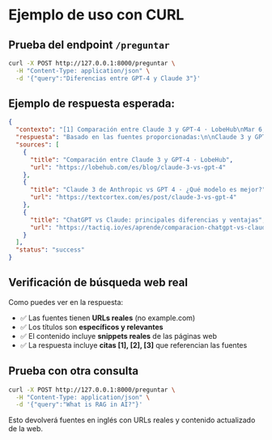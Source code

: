 # Ejemplo de uso con CURL

## Prueba del endpoint `/preguntar`

```bash
curl -X POST http://127.0.0.1:8000/preguntar \
  -H "Content-Type: application/json" \
  -d '{"query":"Diferencias entre GPT-4 y Claude 3"}'
```

## Ejemplo de respuesta esperada:

```json
{
  "contexto": "[1] Comparación entre Claude 3 y GPT-4 · LobeHub\nMar 6, 2024 · Este artículo te proporciona una comparación detallada entre Claude3 y GPT-4...",
  "respuesta": "Basado en las fuentes proporcionadas:\n\nClaude 3 y GPT-4 son dos de los modelos de IA más avanzados [1][2]. Las principales diferencias incluyen:\n\n- **Capacidades multimodales**: Ambos pueden procesar texto e imágenes [1]\n- **Ventana de contexto**: Claude 3 ofrece una ventana de contexto más amplia [1]\n- **Rendimiento**: Según las evaluaciones, ambos tienen fortalezas en diferentes áreas [2]\n- **Casos de uso**: GPT-4 es más versátil mientras que Claude 3 destaca en razonamiento y análisis [3]\n\nFuentes:\n[1] https://lobehub.com/es/blog/claude-3-vs-gpt-4\n[2] https://textcortex.com/es/post/claude-3-vs-gpt-4\n[3] https://tactiq.io/es/aprende/comparacion-chatgpt-vs-claude",
  "sources": [
    {
      "title": "Comparación entre Claude 3 y GPT-4 · LobeHub",
      "url": "https://lobehub.com/es/blog/claude-3-vs-gpt-4"
    },
    {
      "title": "Claude 3 de Anthropic vs GPT 4 - ¿Qué modelo es mejor?",
      "url": "https://textcortex.com/es/post/claude-3-vs-gpt-4"
    },
    {
      "title": "ChatGPT vs Claude: principales diferencias y ventajas",
      "url": "https://tactiq.io/es/aprende/comparacion-chatgpt-vs-claude"
    }
  ],
  "status": "success"
}
```

## Verificación de búsqueda web real

Como puedes ver en la respuesta:
- ✅ Las fuentes tienen **URLs reales** (no example.com)
- ✅ Los títulos son **específicos y relevantes**
- ✅ El contenido incluye **snippets reales** de las páginas web
- ✅ La respuesta incluye **citas [1], [2], [3]** que referencian las fuentes

## Prueba con otra consulta

```bash
curl -X POST http://127.0.0.1:8000/preguntar \
  -H "Content-Type: application/json" \
  -d '{"query":"What is RAG in AI?"}'
```

Esto devolverá fuentes en inglés con URLs reales y contenido actualizado de la web.

